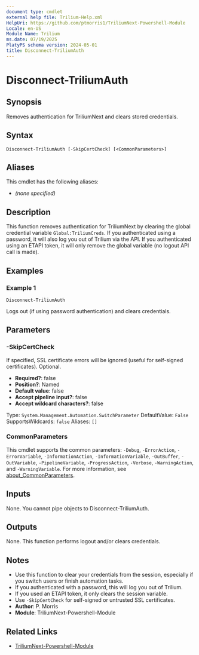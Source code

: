 ```yaml
---
document type: cmdlet
external help file: Trilium-Help.xml
HelpUri: https://github.com/ptmorris1/TriliumNext-Powershell-Module
Locale: en-US
Module Name: Trilium
ms.date: 07/19/2025
PlatyPS schema version: 2024-05-01
title: Disconnect-TriliumAuth
---
```

# Disconnect-TriliumAuth

## Synopsis

Removes authentication for TriliumNext and clears stored credentials.

## Syntax

```
Disconnect-TriliumAuth [-SkipCertCheck] [<CommonParameters>]
```

## Aliases

This cmdlet has the following aliases:
- *(none specified)*

## Description

This function removes authentication for TriliumNext by clearing the global credential variable `Global:TriliumCreds`.
If you authenticated using a password, it will also log you out of Trilium via the API.
If you authenticated using an ETAPI token, it will only remove the global variable (no logout API call is made).

## Examples

### Example 1

```
Disconnect-TriliumAuth
```

Logs out (if using password authentication) and clears credentials.

## Parameters

### -SkipCertCheck

If specified, SSL certificate errors will be ignored (useful for self-signed certificates). Optional.

- **Required?**: false
- **Position?**: Named
- **Default value**: false
- **Accept pipeline input?**: false
- **Accept wildcard characters?**: false

Type: `System.Management.Automation.SwitchParameter`
DefaultValue: `False`
SupportsWildcards: `false`
Aliases: `[]`

### CommonParameters

This cmdlet supports the common parameters: `-Debug`, `-ErrorAction`, `-ErrorVariable`,
`-InformationAction`, `-InformationVariable`, `-OutBuffer`, `-OutVariable`, `-PipelineVariable`,
`-ProgressAction`, `-Verbose`, `-WarningAction`, and `-WarningVariable`. For more information, see
[about_CommonParameters](https://go.microsoft.com/fwlink/?LinkID=113216).

## Inputs

None. You cannot pipe objects to Disconnect-TriliumAuth.

## Outputs

None. This function performs logout and/or clears credentials.

## Notes

- Use this function to clear your credentials from the session, especially if you switch users or finish automation tasks.
- If you authenticated with a password, this will log you out of Trilium.
- If you used an ETAPI token, it only clears the session variable.
- Use `-SkipCertCheck` for self-signed or untrusted SSL certificates.
- **Author**: P. Morris
- **Module**: TriliumNext-Powershell-Module

## Related Links

- [TriliumNext-Powershell-Module](https://github.com/ptmorris1/TriliumNext-Powershell-Module)
